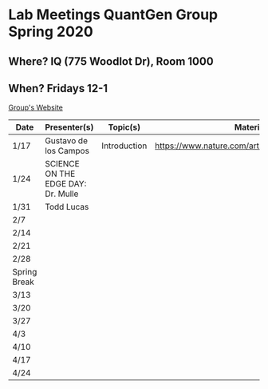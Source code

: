 # Lab Meetings QuantGen Group Spring 2020

## Where? IQ (775 Woodlot Dr), Room 1000

## When? Fridays 12-1

[Group's Website](http://quantgen.github.io/)

| Date           | Presenter(s)     |  Topic(s)        |  Materials    |
| -------------  | ---------------- | ---------------- | ------------- |
| 1/17 | Gustavo de los Campos | Introduction |  https://www.nature.com/articles/nmeth.1439#Sec2 |
| 1/24 | SCIENCE ON THE EDGE DAY: Dr. Mulle |  |  |
| 1/31 | Todd Lucas |  |  |
| 2/7 |  |  |  |
| 2/14 |  |  |  |
| 2/21 |  |  |  |
| 2/28 |  |  |  |
| Spring Break |
| 3/13 |  |  |  |
| 3/20 |  |  |  |
| 3/27 |  |  |  |
| 4/3 |  |  |  |
| 4/10 |  |  |  |
| 4/17 |  |  |  |
| 4/24 |  |  |  |
